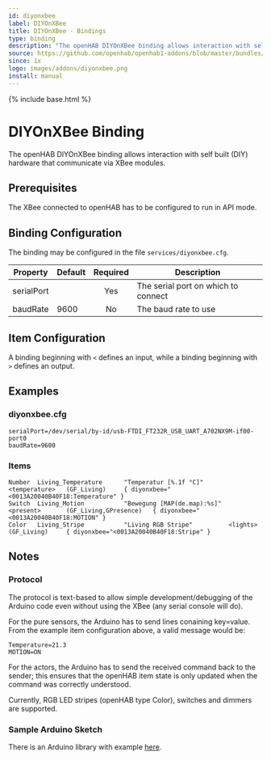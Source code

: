```yaml
---
id: diyonxbee
label: DIYOnXBee
title: DIYOnXBee - Bindings
type: binding
description: "The openHAB DIYOnXBee binding allows interaction with self built (DIY) hardware that communicate via XBee modules."
source: https://github.com/openhab/openhab1-addons/blob/master/bundles/binding/org.openhab.binding.diyonxbee/README.md
since: 1x
logo: images/addons/diyonxbee.png
install: manual
---
```


<!-- Attention authors: Do not edit directly. Please add your changes to the appropriate source repository -->

{% include base.html %}

# DIYOnXBee Binding

The openHAB DIYOnXBee binding allows interaction with self built (DIY) hardware that communicate via XBee modules.


## Prerequisites

The XBee connected to openHAB has to be configured to run in API mode.


## Binding Configuration

The binding may be configured in the file `services/diyonxbee.cfg`.

| Property   | Default | Required | Description                         |
|------------|---------|:--------:|-------------------------------------|
| serialPort |         | Yes      | The serial port on which to connect |
| baudRate   | 9600    | No       | The baud rate to use                |


## Item Configuration

A binding beginning with `<` defines an input, while a binding beginning with `>` defines an output.


## Examples

### diyonxbee.cfg

    serialPort=/dev/serial/by-id/usb-FTDI_FT232R_USB_UART_A702NX9M-if00-port0                                                                                
    baudRate=9600                                                                                                                                            

### Items

    Number  Living_Temperature      "Temperatur [%.1f °C]"          <temperature>   (GF_Living)     { diyonxbee="<0013A20040B40F18:Temperature" }
    Switch  Living_Motion           "Bewegung [MAP(de.map):%s]"     <present>       (GF_Living,GPresence)   { diyonxbee="<0013A20040B40F18:MOTION" }
    Color   Living_Stripe           "Living RGB Stripe"          <lights>   (GF_Living)     { diyonxbee="<0013A20040B40F18:Stripe" }


## Notes

### Protocol

The protocol is text-based to allow simple development/debugging of the Arduino code
even without using the XBee (any serial console will do).

For the pure sensors, the Arduino has to send lines conaining key=value. From the
example item configuration above, a valid message would be:

    Temperature=21.3
    MOTION=ON

For the actors, the Arduino has to send the received command back to the sender;
this ensures that the openHAB item state is only updated when the command was
correctly understood.

Currently, RGB LED stripes (openHAB type Color), switches and dimmers are supported.

### Sample Arduino Sketch
There is an Arduino library with example [here](https://github.com/juri8/diyonxbee-library).
